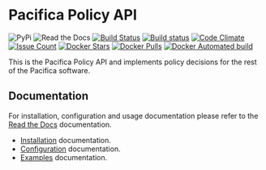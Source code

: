 # Pacifica Policy API
![PyPi](https://img.shields.io/pypi/v/pacifica-policy.svg)
![Read the Docs](https://readthedocs.org/projects/pacifica-policy/badge/?version=latest)
[![Build Status](https://travis-ci.org/pacifica/pacifica-policy.svg?branch=master)](https://travis-ci.org/pacifica/pacifica-policy)
[![Build status](https://ci.appveyor.com/api/projects/status/rdid7r40620xl12o?svg=true)](https://ci.appveyor.com/project/dmlb2000/pacifica-policy)
[![Code Climate](https://codeclimate.com/github/pacifica/pacifica-policy/badges/gpa.svg)](https://codeclimate.com/github/pacifica/pacifica-policy)
[![Issue Count](https://codeclimate.com/github/pacifica/pacifica-policy/badges/issue_count.svg)](https://codeclimate.com/github/pacifica/pacifica-policy)
[![Docker Stars](https://img.shields.io/docker/stars/pacifica/policy.svg?maxAge=2592000)](https://cloud.docker.com/swarm/pacifica/repository/docker/pacifica/policy/general)
[![Docker Pulls](https://img.shields.io/docker/pulls/pacifica/policy.svg?maxAge=2592000)](https://cloud.docker.com/swarm/pacifica/repository/docker/pacifica/policy/general)
[![Docker Automated build](https://img.shields.io/docker/automated/pacifica/policy.svg?maxAge=2592000)](https://cloud.docker.com/swarm/pacifica/repository/docker/pacifica/policy/builds)


This is the Pacifica Policy API and implements policy decisions
for the rest of the Pacifica software.

## Documentation

For installation, configuration and usage documentation please
refer to the [Read the Docs](https://pacifica-policy.readthedocs.io)
documentation.

* [Installation](docs/installation.md) documentation.
* [Configuration](docs/configuration.md) documentation.
* [Examples](docs/exampleusage.md) documentation.
